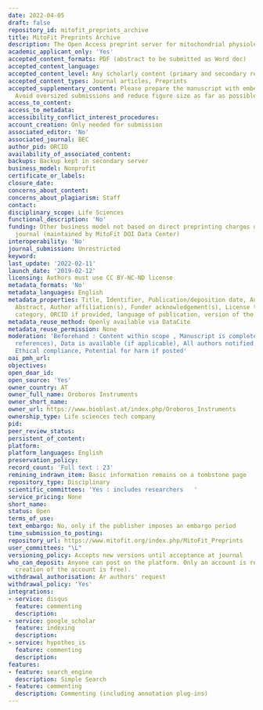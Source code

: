 ```yaml
---
date: 2022-04-05
draft: false
repository_id: mitofit_preprints_archive
title: MitoFit Preprints Archive
description: The Open Access preprint server for mitochondrial physiology and bioenergetics
academic_applicant_only: 'Yes'
accepted_content_formats: PDF (abstract to be submitted as Word doc)
accepted_content_language:
accepted_content_level: Any scholarly content (primary and secondary research)
accepted_content_types: Journal articles, Preprints
accepted_supplementary_content: Please prepare the manuscript with embedded figures.
  Avoid oversized submissions and reduce figure size as far as possible
access_to_content:
access_to_metadata:
accessibility_conflict_interest_procedures:
account_creation: Only needed for submission
associated_editor: 'No'
associated_journal: BEC
author_pid: ORCID
availability_of_associated_content:
backups: Backup kept in secondary server
business_model: Nonprofit
certificate_or_labels:
closure_date:
concerns_about_content:
concerns_about_plagiarism: Staff
contact:
disciplinary_scope: Life Sciences
functional_description: 'No'
funding: Other business model not based on direct preprinting charges or associated
  journal (maintained by MitoFit DOI Data Center)
interoperability: 'No'
journal_submission: Unrestricted
keyword:
last_update: '2022-02-11'
launch_date: '2019-02-12'
licensing: Authors must use CC BY-NC-ND license
metadata_formats: 'No'
metadata_languages: English
metadata_properties: Title, Identifier, Publication/deposition date, Author name(s),
  Abstract, Author affiliation(s), Funder acknowledgement(s), License type(s), Subject
  category, ORCID if provided, language of publication, version of the manuscript
metadata_reuse_method: Openly available via DataCite
metadata_reuse_permission: None
moderation: 'Beforehand : Content within scope , Manuscript is complete (methods,
  references), Data is available (if applicable), All authors notified, Legal compliance,
  Ethical compliance, Potential for harm if posted'
oai_pmh_url:
objectives:
open_doar_id:
open_source: 'Yes'
owner_country: AT
owner_full_name: Oroboros Instruments
owner_short_name:
owner_url: https://www.bioblast.at/index.php/Oroboros_Instruments
ownership_type: Life sciences tech company
pid:
peer_review_status:
persistent_of_content:
platform:
platform_languages: English
preservation_policy:
record_count: 'Full text : 23'
remining_indrawn_item: Basic information remains on a tombstone page
repository_type: Disciplinary
scientific_committees: 'Yes : includes researchers   '
service_pricing: None
short_name:
status: Open
terms_of_use:
text_embargo: No, only if the publisher imposes an embargo period
time_submission_to_posting:
repository_url: https://www.mitofit.org/index.php/MitoFit_Preprints
user_committees: "\L"
versioning_policy: Accepts new versions until acceptance at journal
who_can_deposit: Anyone can post on the platform. Only an account is required ( The
  creation of the account is free).
withdrawal_authorisation: Ar authors' request
withdrawal_policy: 'Yes'
integrations:
- service: disqus
  feature: commenting
  description:
- service: google_scholar
  feature: indexing
  description:
- service: hypothes_is
  feature: commenting
  description:
features:
- feature: search_engine
  description: Simple Search
- feature: commenting
  description: Commenting (including annotation plug-ins)
---
```




